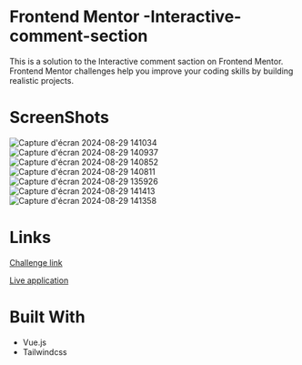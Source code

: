 # Frontend Mentor -Interactive-comment-section

This is a solution to the Interactive comment saction on Frontend Mentor. Frontend Mentor challenges help you improve your coding skills by building realistic projects.

# ScreenShots


![Capture d'écran 2024-08-29 141034](https://github.com/user-attachments/assets/328d4280-4695-4179-a747-383c156de171)
![Capture d'écran 2024-08-29 140937](https://github.com/user-attachments/assets/261c478e-f72e-4ded-b502-bc04f741e0e9)
![Capture d'écran 2024-08-29 140852](https://github.com/user-attachments/assets/a4b8f169-4bec-4f56-a471-7eccfd60e83a)
![Capture d'écran 2024-08-29 140811](https://github.com/user-attachments/assets/032ea805-bbb2-4f33-bc7e-53a71018148b)
![Capture d'écran 2024-08-29 135926](https://github.com/user-attachments/assets/ef6fa95f-ab88-4210-85ec-01fb97b2cb87)
![Capture d'écran 2024-08-29 141413](https://github.com/user-attachments/assets/04d19f57-b200-43a4-bbd4-0b79b0cd044f)
![Capture d'écran 2024-08-29 141358](https://github.com/user-attachments/assets/828b856b-00bd-4dab-acd3-8be0fb7be68c)

# Links

[ Challenge link ](https://www.frontendmentor.io/challenges/interactive-comments-section-iG1RugEG9/hub)


[ Live application ](https://zaki-interactive-comment-section.netlify.app/)

# Built With

* Vue.js
* Tailwindcss
  


